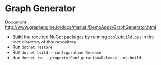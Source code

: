 # Graph Generator

Document: http://www.graphengine.io/docs/manual/DemoApps/GraphGenerator.html

- Build the required NuGet packages by running `tools/build.ps1` in the root directory of this repository
- Run `dotnet restore`
- Run `dotnet build --configuration Release`
- Run `dotnet run --property:Configuration=Release --no-build`
